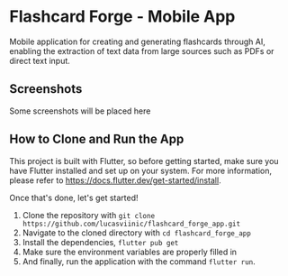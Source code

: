 # Flashcard Forge - Mobile App

Mobile application for creating and generating flashcards through AI, enabling the extraction of text data from large sources such as PDFs or direct text input.

## Screenshots

Some screenshots will be placed here

## How to Clone and Run the App

This project is built with Flutter, so before getting started, make sure you have Flutter installed and set up on your system. For more information, please refer to https://docs.flutter.dev/get-started/install. 

Once that's done, let's get started!

1. Clone the repository with `git clone https://github.com/lucasviinic/flashcard_forge_app.git`
2. Navigate to the cloned directory with `cd flashcard_forge_app`
3. Install the dependencies, `flutter pub get`
4. Make sure the environment variables are properly filled in
5. And finally, run the application with the command `flutter run`.
